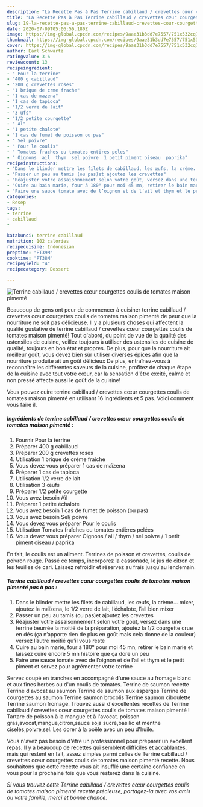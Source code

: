 ```yaml
---
description: "La Recette Pas à Pas Terrine cabillaud / crevettes cœur courgettes coulis de tomates maison pimenté"
title: "La Recette Pas à Pas Terrine cabillaud / crevettes cœur courgettes coulis de tomates maison pimenté"
slug: 19-la-recette-pas-a-pas-terrine-cabillaud-crevettes-cour-courgettes-coulis-de-tomates-maison-pimente
date: 2020-07-09T05:06:56.180Z
image: https://img-global.cpcdn.com/recipes/9aae31b3dd7e7557/751x532cq70/terrine-cabillaud-crevettes-coeur-courgettes-coulis-de-tomates-maison-pimente-photo-principale-de-la-recette.jpg
thumbnail: https://img-global.cpcdn.com/recipes/9aae31b3dd7e7557/751x532cq70/terrine-cabillaud-crevettes-coeur-courgettes-coulis-de-tomates-maison-pimente-photo-principale-de-la-recette.jpg
cover: https://img-global.cpcdn.com/recipes/9aae31b3dd7e7557/751x532cq70/terrine-cabillaud-crevettes-coeur-courgettes-coulis-de-tomates-maison-pimente-photo-principale-de-la-recette.jpg
author: Earl Schwartz
ratingvalue: 3.6
reviewcount: 13
recipeingredient:
- " Pour la terrine"
- "400 g cabillaud"
- "200 g crevettes roses"
- "1 brique de crme frache"
- "1 cas de mazena"
- "1 cas de tapioca"
- "1/2 verre de lait"
- "3 ufs"
- "1/2 petite courgette"
- " Al"
- "1 petite chalote"
- "1 cas de fumet de poisson ou pas"
- " Sel poivre"
- " Pour le coulis"
- " Tomates fraches ou tomates entires peles"
- " Oignons  ail  thym  sel poivre  1 petit piment oiseau  paprika"
recipeinstructions:
- "Dans le blinder mettre les filets de cabillaud, les œufs, la crème... mixer, ajoutez la maïzena, le 1/2 verre de lait, l’échalote, l’ail bien mixer"
- "Passer un peu au tamis (ou pas)et ajoutez les crevettes"
- "Réajuster votre assaisonnement selon votre goût, versez dans une terrine beurrée la moitié de la préparation, ajoutez la 1/2 courgette crue en dés (ça n’apporte rien de plus en goût mais cela donne de la couleur) versez l’autre moitié qu’il vous reste"
- "Cuire au bain marie, four à 180° pour moi 45 mn, retirer le bain marie et laissez cuire encore 5 mn histoire que ça dore un peu"
- "Faire une sauce tomate avec de l’oignon et de l’ail et thym et le petit piment et servez pour agrémenter votre terrine"
categories:
- Resep
tags:
- terrine
- cabillaud
- 

katakunci: terrine cabillaud  
nutrition: 102 calories
recipecuisine: Indonesian
preptime: "PT39M"
cooktime: "PT38M"
recipeyield: "4"
recipecategory: Dessert

---
```



![Terrine cabillaud / crevettes cœur courgettes coulis de tomates maison pimenté](https://img-global.cpcdn.com/recipes/9aae31b3dd7e7557/751x532cq70/terrine-cabillaud-crevettes-coeur-courgettes-coulis-de-tomates-maison-pimente-photo-principale-de-la-recette.jpg)

Beaucoup de gens ont peur de commencer à cuisiner terrine cabillaud / crevettes cœur courgettes coulis de tomates maison pimenté de peur que la nourriture ne soit pas délicieuse. Il y a plusieurs choses qui affectent la qualité gustative de terrine cabillaud / crevettes cœur courgettes coulis de tomates maison pimenté! Tout d'abord, du point de vue de la qualité des ustensiles de cuisine, veillez toujours à utiliser des ustensiles de cuisine de qualité, toujours en bon état et propres. De plus, pour que la nourriture ait meilleur goût, vous devez bien sûr utiliser diverses épices afin que la nourriture produite ait un goût délicieux De plus, entraînez-vous à reconnaître les différentes saveurs de la cuisine, profitez de chaque étape de la cuisine avec tout votre cœur, car la sensation d'être excité, calme et non pressé affecte aussi le goût de la cuisine!

<!--inarticleads1-->

Vous pouvez cuire terrine cabillaud / crevettes cœur courgettes coulis de tomates maison pimenté en utilisant 16 Ingrédients et 5 pas. Voici comment vous faire il.

##### Ingrédients de terrine cabillaud / crevettes cœur courgettes coulis de tomates maison pimenté :

1. Fournir  Pour la terrine
1. Préparer 400 g cabillaud
1. Préparer 200 g crevettes roses
1. Utilisation 1 brique de crème fraîche
1. Vous devez vous préparer 1 cas de maïzena
1. Préparer 1 cas de tapioca
1. Utilisation 1/2 verre de lait
1. Utilisation 3 œufs
1. Préparer 1/2 petite courgette
1. Vous avez besoin  Aïl
1. Préparer 1 petite échalote
1. Vous avez besoin 1 cas de fumet de poisson (ou pas)
1. Vous avez besoin  Sel/ poivre
1. Vous devez vous préparer  Pour le coulis
1. Utilisation  Tomates fraîches ou tomates entières pelées
1. Vous devez vous préparer  Oignons / ail / thym / sel poivre / 1 petit piment oiseau / paprika


En fait, le coulis est un aliment. Terrines de poisson et crevettes, coulis de poivron rouge. Passé ce temps, incorporez la cassonade, le jus de citron et les feuilles de cari. Laissez refroidir et réservez au frais jusqu&#39;au lendemain. 

<!--inarticleads2-->

##### Terrine cabillaud / crevettes cœur courgettes coulis de tomates maison pimenté pas à pas :

1. Dans le blinder mettre les filets de cabillaud, les œufs, la crème... mixer, ajoutez la maïzena, le 1/2 verre de lait, l’échalote, l’ail bien mixer
1. Passer un peu au tamis (ou pas)et ajoutez les crevettes
1. Réajuster votre assaisonnement selon votre goût, versez dans une terrine beurrée la moitié de la préparation, ajoutez la 1/2 courgette crue en dés (ça n’apporte rien de plus en goût mais cela donne de la couleur) versez l’autre moitié qu’il vous reste
1. Cuire au bain marie, four à 180° pour moi 45 mn, retirer le bain marie et laissez cuire encore 5 mn histoire que ça dore un peu
1. Faire une sauce tomate avec de l’oignon et de l’ail et thym et le petit piment et servez pour agrémenter votre terrine


Servez coupé en tranches en accompagné d&#39;une sauce au fromage blanc et aux fines herbes ou d&#39;un coulis de tomates. Terrine de saumon recette Terrine d avocat au saumon Terrine de saumon aux asperges Terrine de courgettes au saumon Terrine saumon brocolis Terrine saumon ciboulette Terrine saumon fromage. Trouvez aussi d&#39;excellentes recettes de Terrine cabillaud / crevettes cœur courgettes coulis de tomates maison pimenté ! Tartare de poisson à la mangue et à l&#39;avocat. poisson gras,avocat,mangue,citron,sauce soja sucré,basilic et menthe ciselés,poivre,sel. Les dorer à la poêle avec un peu d&#39;huile. 

<!--inarticleads1-->

<p>
Vous n'avez pas besoin d'être un professionnel pour préparer un excellent repas. Il y a beaucoup de recettes qui semblent difficiles et accablantes, mais qui restent en fait, assez simples parmi celles de Terrine cabillaud / crevettes cœur courgettes coulis de tomates maison pimenté recette. Nous souhaitons que cette recette vous ait insufflé une certaine confiance en vous pour la prochaine fois que vous resterez dans la cuisine.
</p>

<p>
<i>Si vous trouvez cette Terrine cabillaud / crevettes cœur courgettes coulis de tomates maison pimenté recette précieuse, partagez-la avec vos amis ou votre famille, merci et bonne chance.</i>
</p>
